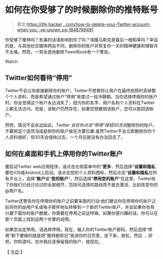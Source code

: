 # 如何在你受够了的时候删除你的推特账号

> 原文:[https://life hacker . com/how-to-delete-your-Twitter-account-when you ' ve-unown ug-1848798491](https://lifehacker.com/how-to-delete-your-twitter-account-when-youve-had-enoug-1848798491)

你受够了推特吗？有毒的话语影响到你了吗？埃隆马斯克是最后一根稻草吗？幸运的是，与其他社交媒体网站不同，删除你的账户并恢复你一天的精神健康和理智并不太难。然而，一劳永逸地删除TweetBook有一个警告。

Watch

## Twitter如何看待“停用”

Twitter不会让你直接删除你的账户。Twitter不想冒险让用户在最终拍照时丢掉整个个人资料，而是希望通过账户“停用”来度过一段冷静期。当你选择停用你的账户时，你会觉得这个账户永远消失了，因为你的名字、用户名和个人资料在Twitter上都无法访问。但是，该帐户仍然存在，如果您想撤销该帐户，您可以取回该帐户。

然而，情况不会永远如此。Twitter *会在你点击“停用”按钮30天后*删除你的账户。不要把这个选项当成是把你的账户放在次要位置:虽然Twitter不会立即删除你的个人资料很好，但30天会很快过去，一个月后就没有办法回去了。

## 如何在桌面和手机上停用你的Twitter账户

要启动Twitter web应用程序，请点击左侧菜单中的“**更多**，然后选择“**设置和隐私**要在iOS或Android上启动，请点击您的个人资料图标，然后点击“**设置和隐私**在所有平台上，选择“**账户**或“**您的账户**”，然后选择“**停用您的账户**”在这里，Twitter给了你我们已经讨论过的全部细节，包括可选择的路线而不是去激活，比如改变你的@用户名。

Twitter还警告你在停用你的账户之前要采取的行动:他们建议你在停用你的账户之前将你的@用户名或电子邮件地址转移到一个新的Twitter账户，并且如果你也有兴趣下载你的账户数据，你需要在停用之前这样做。如果你感兴趣的话，你可以在那个页面上找到这两个步骤的说明。

如果您设定停用，请选择停用。现在，输入你的Twitter账户密码，然后选择“停用”剩下要做的就是把“推特删除日”放进你的日历里，坐下来，放松，然后 … 好吧，你知道吗，也许我应该保留我的账户，就现在。

【 [今日](https://www.today.com/money/how-delete-your-twitter-account-t137390) 】